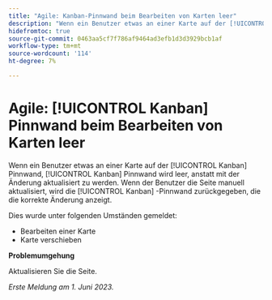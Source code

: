 ```yaml
---
title: "Agile: Kanban-Pinnwand beim Bearbeiten von Karten leer"
description: "Wenn ein Benutzer etwas an einer Karte auf der [!UICONTROL Kanban] Pinnwand, [!UICONTROL Kanban] Pinnwand wird leer, anstatt mit der Änderung aktualisiert zu werden. Wenn der Benutzer die Seite manuell aktualisiert, wird die [!UICONTROL Kanban] -Pinnwand zurückgegeben, die die korrekte Änderung anzeigt."
hidefromtoc: true
source-git-commit: 0463aa5cf7f786af9464ad3efb1d3d3929bcb1af
workflow-type: tm+mt
source-wordcount: '114'
ht-degree: 7%

---
```



# Agile: [!UICONTROL Kanban] Pinnwand beim Bearbeiten von Karten leer

Wenn ein Benutzer etwas an einer Karte auf der [!UICONTROL Kanban] Pinnwand, [!UICONTROL Kanban] Pinnwand wird leer, anstatt mit der Änderung aktualisiert zu werden. Wenn der Benutzer die Seite manuell aktualisiert, wird die [!UICONTROL Kanban] -Pinnwand zurückgegeben, die die korrekte Änderung anzeigt.

Dies wurde unter folgenden Umständen gemeldet:

* Bearbeiten einer Karte
* Karte verschieben

**Problemumgehung**

Aktualisieren Sie die Seite.

_Erste Meldung am 1. Juni 2023._

